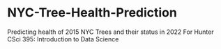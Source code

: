 # NYC-Tree-Health-Prediction
Predicting health of 2015 NYC Trees and their status in 2022
For Hunter CSci 395: Introduction to Data Science
